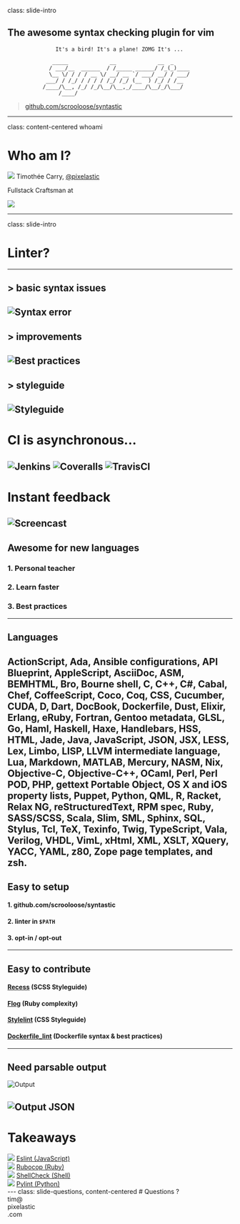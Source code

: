 class: slide-intro
## The awesome syntax checking plugin for vim
```
               It's a bird! It's a plane! ZOMG It's ... 

              _____             __             __  _      
             / ___/__  ______  / /_____ ______/ /_(_)____ 
             \__ \/ / / / __ \/ __/ __ `/ ___/ __/ / ___/ 
            ___/ / /_/ / / / / /_/ /_/ (__  ) /_/ / /__   
           /____/\__, /_/ /_/\__/\__,_/____/\__/_/\___/   
                /____/                                    
```

> [github.com/scrooloose/syntastic](https://github.com/scrooloose/syntastic)

---
class: content-centered whoami
# Who am I?

<div class="whoami--pixelastic">
  <img src="./img/pixelastic.jpg" />
  Timothée Carry, <a href="https://twitter.com/pixelastic">@pixelastic</a>
</div>

<div class="whoami--algolia">
  <p>Fullstack Craftsman at</p>
  <a href="https://www.algolia.com/"><img src="./img/algolia.png" /></a>
</div>

---
class: slide-intro
# Linter?
---
## > basic syntax issues
![Syntax error](./img/syntax-error.png)
---
## > improvements
![Best practices](./img/best-practices.png)
---
## > styleguide
![Styleguide](./img/styleguide.png)
---
# CI is asynchronous...
![Jenkins](./img/jenkins.png)
![Coveralls](./img/coveralls.png)
![TravisCI](./img/travis.png)
---
# Instant feedback
![Screencast](./img/screencast.gif)
---
## Awesome for new languages


### 1. Personal teacher
### 2. Learn faster
### 3. Best practices
---
## Languages

ActionScript, Ada, Ansible configurations, API Blueprint, AppleScript, AsciiDoc,
ASM, BEMHTML, Bro, Bourne shell, C, C++, C#, Cabal, Chef, CoffeeScript, Coco,
Coq, CSS, Cucumber, CUDA, D, Dart, DocBook, Dockerfile, Dust, Elixir, Erlang,
eRuby, Fortran, Gentoo metadata, GLSL, Go, Haml, Haskell, Haxe, Handlebars, HSS,
HTML, Jade, Java, JavaScript, JSON, JSX, LESS, Lex, Limbo, LISP, LLVM
intermediate language, Lua, Markdown, MATLAB, Mercury, NASM, Nix, Objective-C,
Objective-C++, OCaml, Perl, Perl POD, PHP, gettext Portable Object, OS X and iOS
property lists, Puppet, Python, QML, R, Racket, Relax NG, reStructuredText, RPM
spec, Ruby, SASS/SCSS, Scala, Slim, SML, Sphinx, SQL, Stylus, Tcl, TeX, Texinfo,
Twig, TypeScript, Vala, Verilog, VHDL, VimL, xHtml, XML, XSLT, XQuery, YACC,
YAML, z80, Zope page templates, and zsh.
---
## Easy to setup

#### 1. github.com/scrooloose/syntastic
#### 2. linter in `$PATH`
#### 3. opt-in / opt-out
---
## Easy to contribute

#### [Recess](https://twitter.github.io/recess/) (SCSS Styleguide)
#### [Flog](https://github.com/seattlerb/flog) (Ruby complexity)
#### [Stylelint](https://github.com/stylelint/stylelint) (CSS Styleguide)
#### [Dockerfile_lint](https://github.com/projectatomic/dockerfile_lint) (Dockerfile syntax & best practices)

---
## Need parsable output

![Output](./img/parsing-stylelint.png)

![Output JSON](./img/parsing-stylelint-json.png)
---
# Takeaways

<div class="takeaways--item">
  <img src="./img/eslint.png" /> <a href="https://github.com/eslint/eslint">Eslint (JavaScript)</a>
</div>
<div class="takeaways--item">
  <img src="./img/rubocop.png" /> <a href="https://github.com/bbatsov/rubocop">Rubocop (Ruby)</a>
</div>
<div class="takeaways--item">
  <img src="./img/shellcheck.png" /> <a href="https://github.com/koalaman/shellcheck">ShellCheck (Shell)</a>
</div>
<div class="takeaways--item">
  <img src="./img/pylint.png" /> <a href="http://www.pylint.org/">Pylint (Python)</a>
</div>
---
class: slide-questions, content-centered
# Questions ?

<div class="contact">
  <div class="part part-below part-mail" name="email">tim@<div class="part part-above part-website" name="website"><div class="part part-below part-twitter" name="twitter">pixelastic</div>.com</div></div>
</div>
